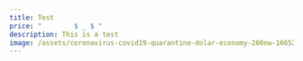 ```yaml
---
title: Test
price: "        $ _ $ "
description: This is a test
image: /assets/coronavirus-covid19-quarantine-dolar-economy-260nw-1665212251-1-.png
---
```

